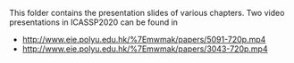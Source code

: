 This folder contains the presentation slides of various chapters. Two video presentations in ICASSP2020 can be found in

- http://www.eie.polyu.edu.hk/%7Emwmak/papers/5091-720p.mp4
- http://www.eie.polyu.edu.hk/%7Emwmak/papers/3043-720p.mp4
